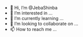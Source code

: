 - 👋 Hi, I’m @JebaShinba
- 👀 I’m interested in ...
- 🌱 I’m currently learning ...
- 💞️ I’m looking to collaborate on ...
- 📫 How to reach me ...

<!---
JebaShinba/JebaShinba is a ✨ special ✨ repository because its `README.md` (this file) appears on your GitHub profile.
You can click the Preview link to take a look at your changes.
--->
